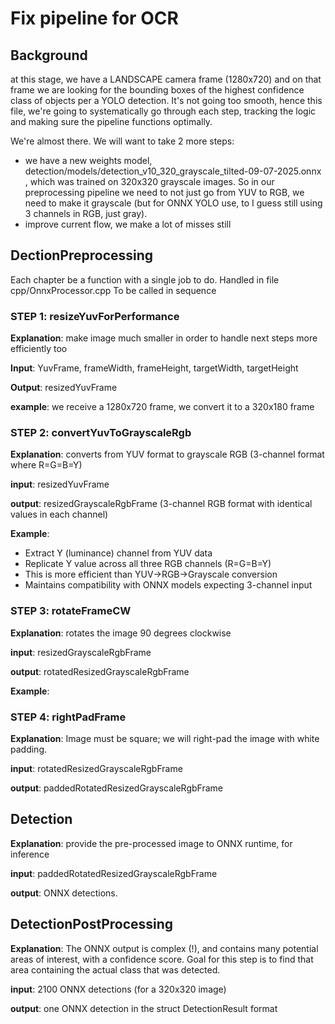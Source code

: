 # Fix pipeline for OCR

## Background
at this stage, we have a LANDSCAPE camera frame (1280x720) and on that frame we are looking for the bounding boxes of the highest confidence class of objects per a YOLO detection.
It's not going too smooth, hence this file, we're going to systematically go through each step, tracking the logic and making sure the pipeline functions optimally. 

We're almost there.  We will want to take 2 more steps: 
* we have a new weights model, detection/models/detection_v10_320_grayscale_tilted-09-07-2025.onnx , which was trained on 320x320 grayscale images. So in our preprocessing pipeline we need to not  just go from YUV to RGB, we need to make it grayscale (but for ONNX YOLO use, to I guess still using 3 channels in RGB, just gray). 
* improve current flow, we make a lot of misses still

## DectionPreprocessing
Each chapter be a function with a single job to do. 
Handled in file cpp/OnnxProcessor.cpp
To be called in sequence

### STEP 1: resizeYuvForPerformance
**Explanation**: make image much smaller in order to handle next steps more efficiently too

**Input**: YuvFrame, frameWidth, frameHeight, targetWidth, targetHeight

**Output**: resizedYuvFrame

**example**: 
we receive a 1280x720 frame, we convert it to a 320x180 frame


### STEP 2: convertYuvToGrayscaleRgb
**Explanation**: converts from YUV format to grayscale RGB (3-channel format where R=G=B=Y)

**input**: resizedYuvFrame 

**output**: resizedGrayscaleRgbFrame (3-channel RGB format with identical values in each channel)

**Example**: 
- Extract Y (luminance) channel from YUV data
- Replicate Y value across all three RGB channels (R=G=B=Y)
- This is more efficient than YUV→RGB→Grayscale conversion
- Maintains compatibility with ONNX models expecting 3-channel input 

### STEP 3: rotateFrameCW
**Explanation**: rotates the image 90 degrees clockwise

**input**: resizedGrayscaleRgbFrame 

**output**: rotatedResizedGrayscaleRgbFrame

**Example**: 

### STEP 4: rightPadFrame
**Explanation**: Image must be square; we will right-pad the image with white padding. 

**input**: rotatedResizedGrayscaleRgbFrame 

**output**: paddedRotatedResizedGrayscaleRgbFrame

## Detection
**Explanation**: provide the pre-processed image to ONNX runtime, for inference

**input**: paddedRotatedResizedGrayscaleRgbFrame 

**output**: ONNX detections. 


## DetectionPostProcessing
**Explanation**: The ONNX output is complex (!), and contains many potential areas of interest, with a confidence score. Goal for this step is to find that area containing the actual class that was detected. 

**input**: 2100 ONNX detections (for a 320x320 image)

**output**: one ONNX detection in the struct DetectionResult format

